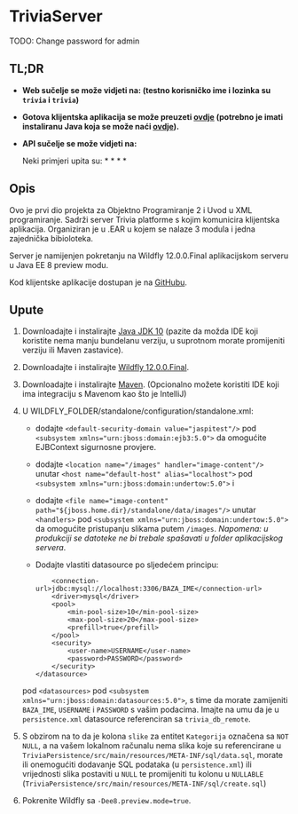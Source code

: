 # TriviaServer
TODO: Change password for admin


## TL;DR
* **Web sučelje se može vidjeti na:  (testno korisničko ime i lozinka su `trivia` i `trivia`)**

* **Gotova klijentska aplikacija se može preuzeti [ovdje]() (potrebno je imati instaliranu Java koja se može naći [ovdje](https://java.com/en/download/)).**

* **API sučelje se može vidjeti na:**

    Neki primjeri upita su:
    *
    *
    *
    *

## Opis
Ovo je prvi dio projekta za Objektno Programiranje 2 i Uvod u XML programiranje.
Sadrži server Trivia platforme s kojim komunicira klijentska aplikacija. Organiziran je u .EAR u kojem se nalaze 3 modula i jedna zajednička bibioloteka.

Server je namijenjen pokretanju na Wildfly 12.0.0.Final aplikacijskom serveru u Java EE 8 preview modu.

Kod klijentske aplikacije dostupan je na [GitHubu](https://github.com/Internecivus/TriviaClient).




## Upute
1. Downloadajte i instalirajte [Java JDK 10](http://www.oracle.com/technetwork/java/javase/downloads/jdk10-downloads-4416644.html)
(pazite da možda IDE koji koristite nema manju bundelanu verziju, u suprotnom morate promijeniti verziju ili Maven zastavice).

1. Downloadajte i instalirajte [Wildfly 12.0.0.Final](http://wildfly.org).

2. Downloadajte i instalirajte [Maven](https://maven.apache.org). (Opcionalno možete koristiti IDE koji ima integraciju s Mavenom kao što je IntelliJ)

3. U WILDFLY_FOLDER/standalone/configuration/standalone.xml:
    
    * dodajte `<default-security-domain value="jaspitest"/>` pod `<subsystem xmlns="urn:jboss:domain:ejb3:5.0">` da omogućite EJBContext sigurnosne provjere.
    
    * dodajte `<location name="/images" handler="image-content"/>`
    unutar `<host name="default-host" alias="localhost">` pod `<subsystem xmlns="urn:jboss:domain:undertow:5.0">`
    i
    * dodajte `<file name="image-content" path="${jboss.home.dir}/standalone/data/images"/>`
    unutar `<handlers>` pod `<subsystem xmlns="urn:jboss:domain:undertow:5.0">`
    da omogućite pristupanju slikama putem `/images`. *Napomena: u produkciji se datoteke ne bi trebale spašavati u folder aplikacijskog servera*.
    * Dodajte vlastiti datasource po sljedećem principu:
        ```<datasource jndi-name="java:jboss/datasources/trivia_db_remote pool-name="trivia_db_local">
            <connection-url>jdbc:mysql://localhost:3306/BAZA_IME</connection-url>
            <driver>mysql</driver>
            <pool>
                <min-pool-size>10</min-pool-size>
                <max-pool-size>20</max-pool-size>
                <prefill>true</prefill>
            </pool>
            <security>
                <user-name>USERNAME</user-name>
                <password>PASSWORD</password>
            </security>
        </datasource>
    pod `<datasources>` pod `<subsystem xmlns="urn:jboss:domain:datasources:5.0">`, s time da morate zamijeniti `BAZA_IME`, `USERNAME` i `PASSWORD` s vašim podacima.
    Imajte na umu da je u `persistence.xml` datasource referenciran sa `trivia_db_remote`.

4. S obzirom na to da je kolona `slike` za entitet `Kategorija` označena sa `NOT NULL`, a na vašem lokalnom računalu nema slika koje su referencirane u `TriviaPersistence/src/main/resources/META-INF/sql/data.sql`, morate ili onemogućiti dodavanje SQL podataka (u `persistence.xml`) ili vrijednosti slika postaviti u `NULL` te promijeniti tu kolonu u `NULLABLE` (`TriviaPersistence/src/main/resources/META-INF/sql/create.sql`)

5. Pokrenite Wildfly sa `-Dee8.preview.mode=true`.




